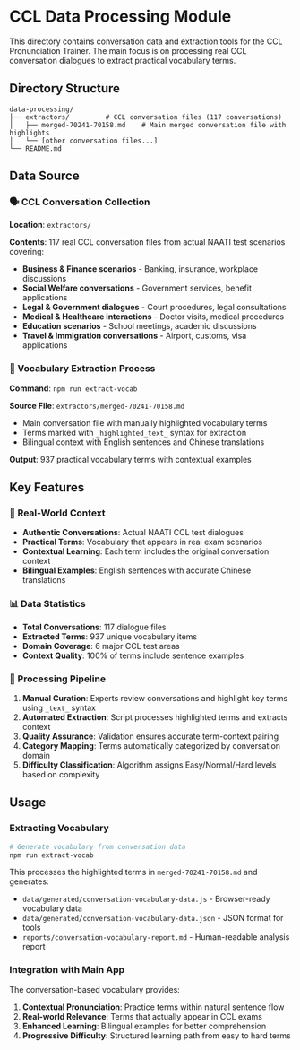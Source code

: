 # CCL Data Processing Module

This directory contains conversation data and extraction tools for the CCL Pronunciation Trainer. The main focus is on processing real CCL conversation dialogues to extract practical vocabulary terms.

## Directory Structure

```
data-processing/
├── extractors/         # CCL conversation files (117 conversations)
│   ├── merged-70241-70158.md    # Main merged conversation file with highlights
│   └── [other conversation files...]
└── README.md
```

## Data Source

### 🗣️ CCL Conversation Collection
**Location**: `extractors/`

**Contents**: 117 real CCL conversation files from actual NAATI test scenarios covering:
- **Business & Finance scenarios** - Banking, insurance, workplace discussions
- **Social Welfare conversations** - Government services, benefit applications  
- **Legal & Government dialogues** - Court procedures, legal consultations
- **Medical & Healthcare interactions** - Doctor visits, medical procedures
- **Education scenarios** - School meetings, academic discussions
- **Travel & Immigration conversations** - Airport, customs, visa applications

### 📝 Vocabulary Extraction Process
**Command**: `npm run extract-vocab`

**Source File**: `extractors/merged-70241-70158.md`
- Main conversation file with manually highlighted vocabulary terms
- Terms marked with `_highlighted_text_` syntax for extraction
- Bilingual context with English sentences and Chinese translations

**Output**: 937 practical vocabulary terms with contextual examples

## Key Features

### 🎯 Real-World Context
- **Authentic Conversations**: Actual NAATI CCL test dialogues
- **Practical Terms**: Vocabulary that appears in real exam scenarios  
- **Contextual Learning**: Each term includes the original conversation context
- **Bilingual Examples**: English sentences with accurate Chinese translations

### 📊 Data Statistics
- **Total Conversations**: 117 dialogue files
- **Extracted Terms**: 937 unique vocabulary items
- **Domain Coverage**: 6 major CCL test areas
- **Context Quality**: 100% of terms include sentence examples

### 🔧 Processing Pipeline
1. **Manual Curation**: Experts review conversations and highlight key terms using `_text_` syntax
2. **Automated Extraction**: Script processes highlighted terms and extracts context
3. **Quality Assurance**: Validation ensures accurate term-context pairing
4. **Category Mapping**: Terms automatically categorized by conversation domain
5. **Difficulty Classification**: Algorithm assigns Easy/Normal/Hard levels based on complexity

## Usage

### Extracting Vocabulary
```bash
# Generate vocabulary from conversation data
npm run extract-vocab
```

This processes the highlighted terms in `merged-70241-70158.md` and generates:
- `data/generated/conversation-vocabulary-data.js` - Browser-ready vocabulary data
- `data/generated/conversation-vocabulary-data.json` - JSON format for tools
- `reports/conversation-vocabulary-report.md` - Human-readable analysis report

### Integration with Main App

The conversation-based vocabulary provides:
1. **Contextual Pronunciation**: Practice terms within natural sentence flow
2. **Real-world Relevance**: Terms that actually appear in CCL exams  
3. **Enhanced Learning**: Bilingual examples for better comprehension
4. **Progressive Difficulty**: Structured learning path from easy to hard terms